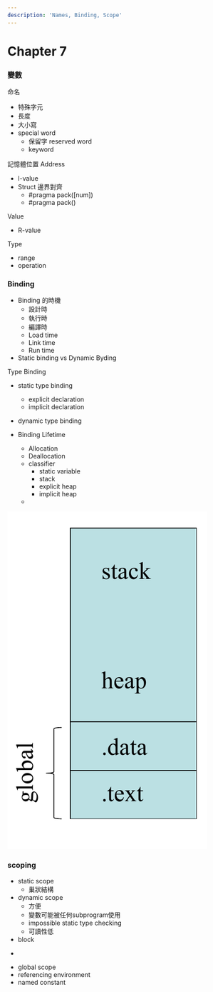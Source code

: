 ```yaml
---
description: 'Names, Binding, Scope'
---
```


# Chapter 7

### 變數

命名

* 特殊字元
* 長度
* 大小寫
* special word
  * 保留字 reserved word
  * keyword

記憶體位置 Address

* l-value
* Struct 邊界對齊
  * \#pragma pack\(\[num\]\)
  * \#pragma pack\(\)

Value

* R-value

Type

* range
* operation

### Binding

* Binding 的時機
  * 設計時
  * 執行時
  * 編譯時
  * Load time
  * Link time
  * Run time
* Static binding vs Dynamic Byding

Type Binding

* static type binding
  * explicit declaration
  * implicit declaration
* dynamic type binding



* Binding Lifetime
  * Allocation
  * Deallocation
  * classifier
    * static variable
    * stack
    * explicit heap
    * implicit heap
  * 

![](.gitbook/assets/image.png)

### scoping

* static scope
  * 巢狀結構
* dynamic scope
  * 方便
  * 變數可能被任何subprogram使用
  * impossible static type checking
  * 可讀性低
* block

-

* global scope
* referencing environment
* named constant

































